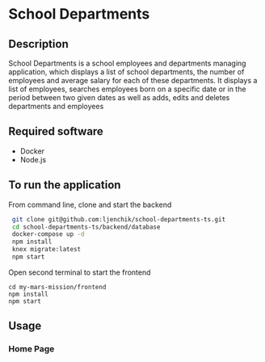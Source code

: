 # School Departments

## Description

School Departments is a school employees and departments managing application, which displays a list of school departments, the number of employees and average salary for each of these departments. It displays a list of employees, searches employees born on a specific date or in the period between two given dates as well as adds, edits and deletes departments and employees

## Required software

- Docker
- Node.js

 ## To run the application

 From command line, clone and start the backend
 
```bash
 git clone git@github.com:ljenchik/school-departments-ts.git
 cd school-departments-ts/backend/database
 docker-compose up -d 
 npm install
 knex migrate:latest
 npm start
```

Open second terminal to start the frontend

```
cd my-mars-mission/frontend
npm install
npm start
```

## Usage

### Home Page

